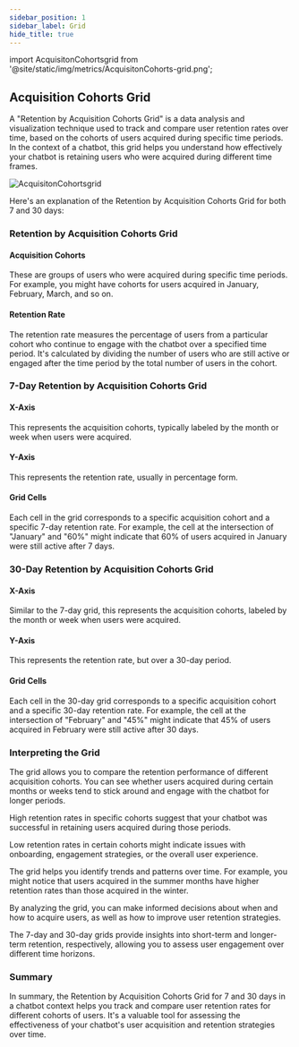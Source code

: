 ```yaml
---
sidebar_position: 1
sidebar_label: Grid
hide_title: true
---
```


import AcquisitonCohortsgrid from '@site/static/img/metrics/AcquisitonCohorts-grid.png';


## Acquisition Cohorts Grid

A "Retention by Acquisition Cohorts Grid" is a data analysis and visualization technique used to track and compare user retention rates over time, based on the cohorts of users acquired during specific time periods. In the context of a chatbot, this grid helps you understand how effectively your chatbot is retaining users who were acquired during different time frames. 

   <img src={AcquisitonCohortsgrid} alt="AcquisitonCohortsgrid" />


Here's an explanation of the Retention by Acquisition Cohorts Grid for both 7 and 30 days:

### Retention by Acquisition Cohorts Grid

#### Acquisition Cohorts

These are groups of users who were acquired during specific time periods. For example, you might have cohorts for users acquired in January, February, March, and so on.

#### Retention Rate

The retention rate measures the percentage of users from a particular cohort who continue to engage with the chatbot over a specified time period. It's calculated by dividing the number of users who are still active or engaged after the time period by the total number of users in the cohort.

### 7-Day Retention by Acquisition Cohorts Grid

#### X-Axis

This represents the acquisition cohorts, typically labeled by the month or week when users were acquired.

#### Y-Axis

This represents the retention rate, usually in percentage form.

#### Grid Cells

Each cell in the grid corresponds to a specific acquisition cohort and a specific 7-day retention rate. For example, the cell at the intersection of "January" and "60%" might indicate that 60% of users acquired in January were still active after 7 days.

### 30-Day Retention by Acquisition Cohorts Grid

#### X-Axis

Similar to the 7-day grid, this represents the acquisition cohorts, labeled by the month or week when users were acquired.

#### Y-Axis

This represents the retention rate, but over a 30-day period.

#### Grid Cells

Each cell in the 30-day grid corresponds to a specific acquisition cohort and a specific 30-day retention rate. For example, the cell at the intersection of "February" and "45%" might indicate that 45% of users acquired in February were still active after 30 days.

### Interpreting the Grid

The grid allows you to compare the retention performance of different acquisition cohorts. You can see whether users acquired during certain months or weeks tend to stick around and engage with the chatbot for longer periods.

High retention rates in specific cohorts suggest that your chatbot was successful in retaining users acquired during those periods.

Low retention rates in certain cohorts might indicate issues with onboarding, engagement strategies, or the overall user experience.

The grid helps you identify trends and patterns over time. For example, you might notice that users acquired in the summer months have higher retention rates than those acquired in the winter.

By analyzing the grid, you can make informed decisions about when and how to acquire users, as well as how to improve user retention strategies.

The 7-day and 30-day grids provide insights into short-term and longer-term retention, respectively, allowing you to assess user engagement over different time horizons.

### Summary

In summary, the Retention by Acquisition Cohorts Grid for 7 and 30 days in a chatbot context helps you track and compare user retention rates for different cohorts of users. It's a valuable tool for assessing the effectiveness of your chatbot's user acquisition and retention strategies over time.